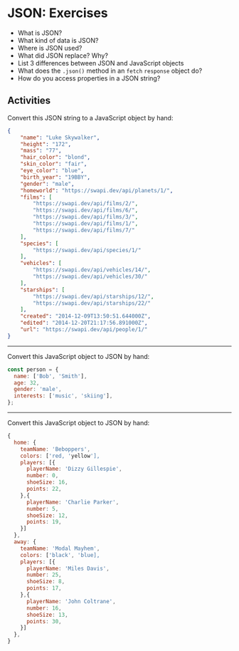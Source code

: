 # JSON: Exercises

* What is JSON?
* What kind of data is JSON?
* Where is JSON used?
* What did JSON replace? Why?
* List 3 differences between JSON and JavaScript objects
* What does the `.json()` method in an `fetch` `response` object do?
* How do you access properties in a JSON string?

## Activities

Convert this JSON string to a JavaScript object by hand:

```json
{
	"name": "Luke Skywalker",
	"height": "172",
	"mass": "77",
	"hair_color": "blond",
	"skin_color": "fair",
	"eye_color": "blue",
	"birth_year": "19BBY",
	"gender": "male",
	"homeworld": "https://swapi.dev/api/planets/1/",
	"films": [
		"https://swapi.dev/api/films/2/",
		"https://swapi.dev/api/films/6/",
		"https://swapi.dev/api/films/3/",
		"https://swapi.dev/api/films/1/",
		"https://swapi.dev/api/films/7/"
	],
	"species": [
		"https://swapi.dev/api/species/1/"
	],
	"vehicles": [
		"https://swapi.dev/api/vehicles/14/",
		"https://swapi.dev/api/vehicles/30/"
	],
	"starships": [
		"https://swapi.dev/api/starships/12/",
		"https://swapi.dev/api/starships/22/"
	],
	"created": "2014-12-09T13:50:51.644000Z",
	"edited": "2014-12-20T21:17:56.891000Z",
	"url": "https://swapi.dev/api/people/1/"
}
```

---

Convert this JavaScript object to JSON by hand:

```js
const person = {
  name: ['Bob', 'Smith'],
  age: 32,
  gender: 'male',
  interests: ['music', 'skiing'],
};
```

---

Convert this JavaScript object to JSON by hand:

```js
{
  home: {
    teamName: 'Beboppers',
    colors: ['red, 'yellow'],
    players: [{
      playerName: 'Dizzy Gillespie',
      number: 0,
      shoeSize: 16,
      points: 22,
    },{
      playerName: 'Charlie Parker',
      number: 5,
      shoeSize: 12,
      points: 19,
    }]
  },
  away: {
    teamName: 'Modal Mayhem',
    colors: ['black', 'blue],
    players: [{
      playerName: 'Miles Davis',
      number: 25,
      shoeSize: 8,
      points: 17,
    },{
      playerName: 'John Coltrane',
      number: 16,
      shoeSize: 13,
      points: 30,
    }]
  },
}
```
